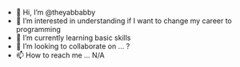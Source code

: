 - 👋 Hi, I’m @theyabbabby
- 👀 I’m interested in understanding if I want to change my career to programming
- 🌱 I’m currently learning basic skills
- 💞️ I’m looking to collaborate on ... ?
- 📫 How to reach me ... N/A

<!---
theyabbabby/theyabbabby is a ✨ special ✨ repository because its `README.md` (this file) appears on your GitHub profile.
You can click the Preview link to take a look at your changes.
--->
